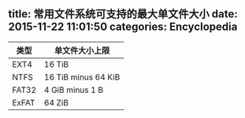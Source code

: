 title: 常用文件系统可支持的最大单文件大小
date: 2015-11-22 11:01:50
categories: Encyclopedia
---

| 类型 | 单文件大小上限 |
| --- | ------------ |
| EXT4 | 16 TiB |
| NTFS | 16 TiB minus 64 KiB |
| FAT32 | 4 GiB minus 1 B |
| ExFAT | 64 ZiB |